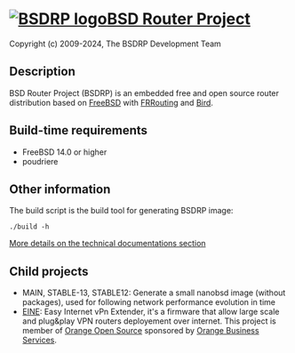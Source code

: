 # [![BSDRP logo](logos/BSDRP.logo.128.png)BSD Router Project](https://bsdrp.net)

Copyright (c) 2009-2024, The BSDRP Development Team

## Description

BSD Router Project (BSDRP) is an embedded free and open source router distribution based on [FreeBSD](https://www.freebsd.org) with [FRRouting](https://frrouting.org) and [Bird](http://bird.network.cz/).

## Build-time requirements
 - FreeBSD 14.0 or higher
 - poudriere

## Other information

The build script is the build tool for generating BSDRP image:
```
./build -h
```

[More details on the technical documentations section]( https://bsdrp.net/documentation/technical_docs)

## Child projects
 * MAIN, STABLE-13, STABLE12: Generate a small nanobsd image (without packages), used for following network performance evolution in time
 * [EINE](EINE/README.md): Easy Internet vPn Extender, it's a firmware that allow large scale and plug&play VPN routers deployement over internet. This project is member of [Orange Open Source](http://opensource.orange.com) sponsored by [Orange Business Services](http://orange-business.com).

